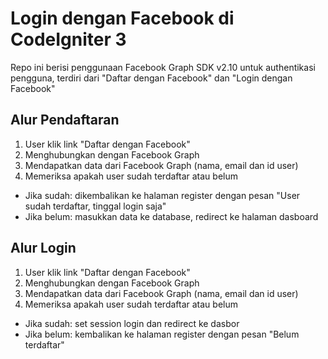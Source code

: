 # Login dengan Facebook di CodeIgniter 3

Repo ini berisi penggunaan Facebook Graph SDK v2.10 untuk authentikasi pengguna, terdiri dari "Daftar dengan Facebook" dan "Login dengan Facebook"

## Alur Pendaftaran
1. User klik link "Daftar dengan Facebook"
2. Menghubungkan dengan Facebook Graph
3. Mendapatkan data dari Facebook Graph (nama, email dan id user)
4. Memeriksa apakah user sudah terdaftar atau belum
- Jika sudah: dikembalikan ke halaman register dengan pesan "User sudah terdaftar, tinggal login saja"
- Jika belum: masukkan data ke database, redirect ke halaman dasboard

## Alur Login
1. User klik link "Daftar dengan Facebook"
2. Menghubungkan dengan Facebook Graph
3. Mendapatkan data dari Facebook Graph (nama, email dan id user)
4. Memeriksa apakah user sudah terdaftar atau belum
- Jika sudah: set session login dan redirect ke dasbor
- Jika belum: kembalikan ke halaman register dengan pesan "Belum terdaftar"
